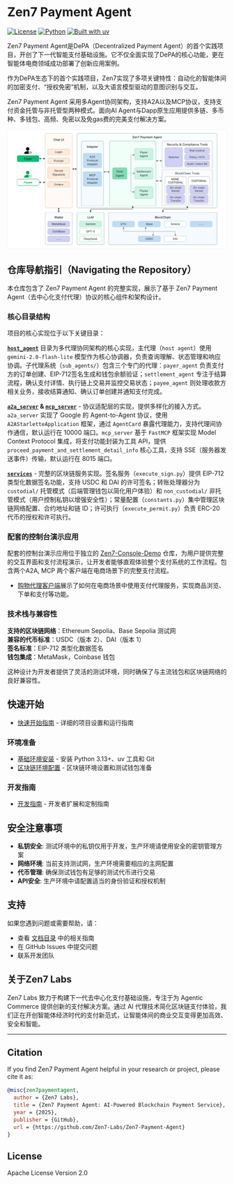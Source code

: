 # Zen7 Payment Agent

[![License](https://img.shields.io/badge/License-Apache%202.0-blue.svg)](LICENSE)
[![Python](https://img.shields.io/badge/Python-3.13+-green.svg)](https://python.org)
[![Built with uv](https://img.shields.io/badge/Built%20with-uv-purple.svg)](https://github.com/astral-sh/uv)

Zen7 Payment Agent是DePA（Decentralized Payment Agent）的首个实践项目，开创了下一代智能支付基础设施。它不仅全面实现了DePA的核心功能，更在智能体电商领域成功部署了创新应用案例。

作为DePA生态下的首个实践项目，Zen7实现了多项关键特性：自动化的智能体间的加密支付、“授权免密”机制，以及大语言模型驱动的意图识别与交互。

Zen7 Payment Agent 采用多Agent协同架构，支持A2A以及MCP协议，支持支付资金托管与非托管型两种模式。面向AI Agent与Dapp原生应用提供多链、多币种、多钱包、高频、免密以及免gas费的完美支付解决方案。

<div align="left">
  <img src="/docs/assets/architecture.png" alt="Zen7 Payment Agent Architecture" width="800">
</div>

## 仓库导航指引（Navigating the Repository）

本仓库包含了 Zen7 Payment Agent 的完整实现，展示了基于 Zen7 Payment Agent（去中心化支付代理）协议的核心组件和架构设计。

### 核心目录结构

项目的核心实现位于以下关键目录：

**[`host_agent`](https://github.com/Zen7-Labs/Zen7-Payment-Agent/tree/main/host_agent)** 目录为多代理协同架构的核心实现，主代理（`host agent`）使用 `gemini-2.0-flash-lite` 模型作为核心协调器，负责查询理解、状态管理和响应协调。子代理系统（`sub_agents/`）包含三个专门的代理：`payer_agent` 负责支付方的订单创建、EIP-712签名生成和钱包余额验证；`settlement_agent` 专注于结算流程，确认支付详情、执行链上交易并监控交易状态；`payee_agent` 则处理收款方相关业务，接收结算通知、确认订单创建并通知支付完成。

**[`a2a_server`](https://github.com/Zen7-Labs/Zen7-Payment-Agent/tree/main/a2a_server) & [`mcp_server`](https://github.com/Zen7-Labs/Zen7-Payment-Agent/tree/main/mcp_server)** - 协议适配层的实现，提供多样化的接入方式。`a2a_server` 实现了 Google 的 Agent-to-Agent 协议，使用 `A2AStarletteApplication` 框架，通过 `AgentCard` 暴露代理能力，支持代理间协作通信，默认运行在 10000 端口。`mcp_server` 基于 `FastMCP` 框架实现 Model Context Protocol 集成，将支付功能封装为工具 API，提供 `proceed_payment_and_settlement_detail_info` 核心工具，支持 SSE（服务器发送事件）传输，默认运行在 8015 端口。

**[`services`](https://github.com/Zen7-Labs/Zen7-Payment-Agent/tree/main/services)** - 完整的区块链服务实现。签名服务（`execute_sign.py`）提供 EIP-712 类型化数据签名功能，支持 USDC 和 DAI 的许可签名；转账处理器分为 `custodial/` 托管模式（后端管理钱包以简化用户体验）和 `non_custodial/` 非托管模式（用户控制私钥以增强安全性）；常量配置（`constants.py`）集中管理区块链网络配置、合约地址和链 ID；许可执行（`execute_permit.py`）负责 ERC-20 代币的授权和许可执行。

### 配套的控制台演示应用

配套的控制台演示应用位于独立的 [Zen7-Console-Demo](https://github.com/Zen7-Labs/Zen7-Console-Demo) 仓库，为用户提供完整的交互界面和支付流程演示，让开发者能够直观体验整个支付系统的工作流程。包含两个A2A, MCP 两个客户端在电商场景下的完整支付流程。
   - [购物代理客户端](https://github.com/Zen7-Labs/Zen7-Console-Demo/tree/main/shopping_agent)展示了如何在电商场景中使用支付代理服务，实现商品浏览、下单和支付等功能。


### 技术栈与兼容性

**支持的区块链网络**：Ethereum Sepolia、Base Sepolia 测试网  
**兼容的代币标准**：USDC（版本 2）、DAI（版本 1）  
**签名标准**：EIP-712 类型化数据签名  
**钱包集成**：MetaMask，Coinbase 钱包  

这种设计为开发者提供了灵活的测试环境，同时确保了与主流钱包和区块链网络的良好兼容性。


## 快速开始
- [快速开始指南](docs/quick_start.md) - 详细的项目设置和运行指南
### 环境准备
- [基础环境安装](docs/install-uv-python-git.md) - 安装 Python 3.13+、uv 工具和 Git
- [区块链环境配置](docs/blockchain_environment_setup.md) - 区块链环境设置和测试钱包准备
### 开发指南
- [开发指南](docs/development_guide.md) - 开发者扩展和定制指南

## 安全注意事项

- **私钥安全**: 测试环境中的私钥仅用于开发，生产环境请使用安全的密钥管理方案
- **网络环境**: 当前支持测试网，生产环境需要相应的主网配置
- **代币管理**: 确保测试钱包有足够的测试代币进行交易
- **API安全**: 生产环境中请配置适当的身份验证和授权机制

## 支持

如果您遇到问题或需要帮助，请：

- 查看 [文档目录](docs/) 中的相关指南
- 在 GitHub Issues 中提交问题
- 联系开发团队

## 关于Zen7 Labs

Zen7 Labs 致力于构建下一代去中心化支付基础设施，专注于为 Agentic Commerce 提供创新的支付解决方案。通过 AI 代理技术简化区块链支付体验，我们正在开创智能体经济时代的支付新范式，让智能体间的商业交互变得更加高效、安全和智能。

---

## Citation

If you find Zen7 Payment Agent helpful in your research or project, please cite it as:

```bibtex
@misc{zen7paymentagent,
  author = {Zen7 Labs},
  title = {Zen7 Payment Agent: AI-Powered Blockchain Payment Service},
  year = {2025},
  publisher = {GitHub},
  url = {https://github.com/Zen7-Labs/Zen7-Payment-Agent}
}
```

## License

Apache License Version 2.0
